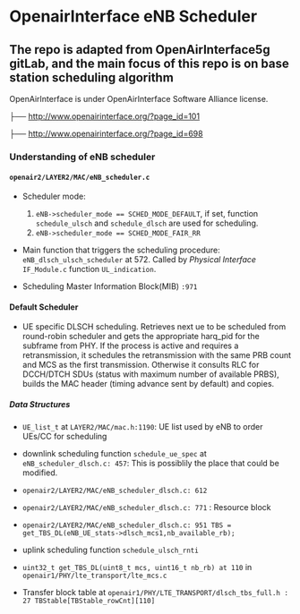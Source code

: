 # OpenairInterface eNB Scheduler

## The repo is adapted from OpenAirInterface5g gitLab, and the main focus of this repo is on base station scheduling algorithm

OpenAirInterface is under OpenAirInterface Software Alliance license.

├── <http://www.openairinterface.org/?page_id=101>

├── <http://www.openairinterface.org/?page_id=698>

### Understanding of eNB scheduler

#### `openair2/LAYER2/MAC/eNB_scheduler.c`

- Scheduler mode:
  1) `eNB->scheduler_mode == SCHED_MODE_DEFAULT`, if set, function `schedule_ulsch` and `schedule_dlsch` are used for scheduling.
  2) `eNB->scheduler_mode == SCHED_MODE_FAIR_RR`

- Main function that triggers the scheduling procedure: `eNB_dlsch_ulsch_scheduler` at 572. Called by *Physical Interface* `IF_Module.c` function `UL_indication`.

- Scheduling Master Information Block(MIB) `:971`

#### Default Scheduler

- UE specific DLSCH scheduling. Retrieves next ue to be scheduled from round-robin scheduler and gets the appropriate harq_pid for the subframe from PHY. If the process is active and requires a retransmission, it schedules the retransmission with the same PRB count and MCS as the first transmission. Otherwise it consults RLC for DCCH/DTCH SDUs (status with maximum number of available PRBS), builds the MAC header (timing advance sent by default) and copies.

##### Data Structures

- `UE_list_t` at `LAYER2/MAC/mac.h:1190`: UE list used by eNB to order UEs/CC for scheduling

- downlink scheduling function `schedule_ue_spec` at `eNB_scheduler_dlsch.c: 457`: This is possiblily the place that could be modified.

- `openair2/LAYER2/MAC/eNB_scheduler_dlsch.c: 612`

- `openair2/LAYER2/MAC/eNB_scheduler_dlsch.c: 771` : Resource block

- `openair2/LAYER2/MAC/eNB_scheduler_dlsch.c: 951 TBS = get_TBS_DL(eNB_UE_stats->dlsch_mcs1,nb_available_rb);`  

- uplink scheduling function `schedule_ulsch_rnti`

- `uint32_t get_TBS_DL(uint8_t mcs, uint16_t nb_rb) at 110` in `openair1/PHY/lte_transport/lte_mcs.c`

- Transfer block table at `openair1/PHY/LTE_TRANSPORT/dlsch_tbs_full.h : 27 TBStable[TBStable_rowCnt][110]`
